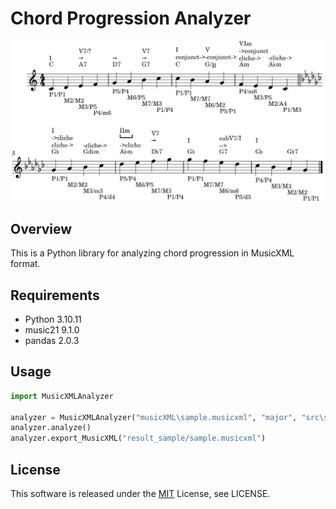 # Chord Progression Analyzer

![png](https://github.com/ycat1222/ChordProgressionAnalyzer/blob/main/sample-result.png)

## Overview
This is a Python library for analyzing chord progression in MusicXML format.

## Requirements
- Python 3.10.11
- music21 9.1.0
- pandas 2.0.3

## Usage
```python
import MusicXMLAnalyzer

analyzer = MusicXMLAnalyzer("musicXML\sample.musicxml", "major", "src\setting.ini")
analyzer.analyze()
analyzer.export_MusicXML("result_sample/sample.musicxml")
```

## License
This software is released under the [MIT](http://opensource.org/licenses/mit-license.php) License, see LICENSE.
